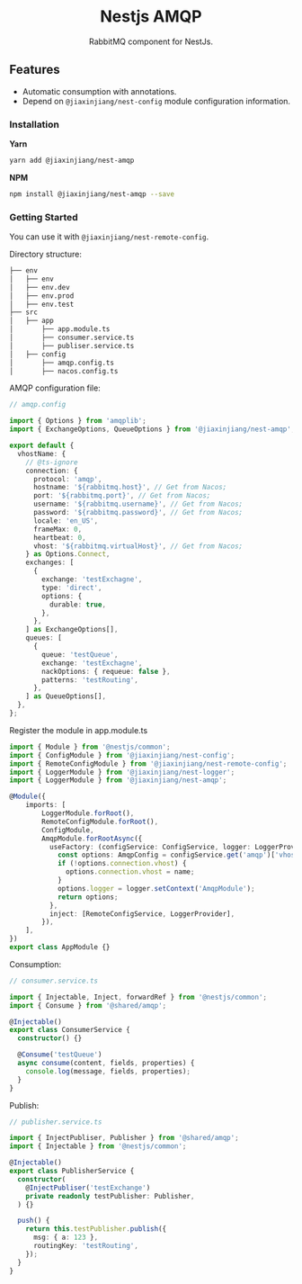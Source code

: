 <h1 align="center">Nestjs AMQP</h1>

<p align="center">RabbitMQ component for NestJs.</p>

## Features

- Automatic consumption with annotations.
- Depend on `@jiaxinjiang/nest-config` module configuration information.

### Installation

**Yarn**
```bash
yarn add @jiaxinjiang/nest-amqp
```

**NPM**
```bash
npm install @jiaxinjiang/nest-amqp --save
```

### Getting Started

You can use it with `@jiaxinjiang/nest-remote-config`.

Directory structure:

```bash
├── env
│   ├── env
│   ├── env.dev
│   ├── env.prod
│   ├── env.test
├── src
│   ├── app
│       ├── app.module.ts
│       ├── consumer.service.ts
│       ├── publiser.service.ts
│   ├── config
│       ├── amqp.config.ts
│       ├── nacos.config.ts
```

AMQP configuration file:

```ts
// amqp.config

import { Options } from 'amqplib';
import { ExchangeOptions, QueueOptions } from '@jiaxinjiang/nest-amqp';

export default {
  vhostName: {
    // @ts-ignore
    connection: {
      protocol: 'amqp',
      hostname: '${rabbitmq.host}', // Get from Nacos;
      port: '${rabbitmq.port}', // Get from Nacos;
      username: '${rabbitmq.username}', // Get from Nacos;
      password: '${rabbitmq.password}', // Get from Nacos;
      locale: 'en_US',
      frameMax: 0,
      heartbeat: 0,
      vhost: '${rabbitmq.virtualHost}', // Get from Nacos;
    } as Options.Connect,
    exchanges: [
      {
        exchange: 'testExchagne',
        type: 'direct',
        options: {
          durable: true,
        },
      },
    ] as ExchangeOptions[],
    queues: [
      {
        queue: 'testQueue',
        exchange: 'testExchagne',
        nackOptions: { requeue: false },
        patterns: 'testRouting',
      },
    ] as QueueOptions[],
  },
};
```

Register the module in app.module.ts

```ts
import { Module } from '@nestjs/common';
import { ConfigModule } from '@jiaxinjiang/nest-config';
import { RemoteConfigModule } from '@jiaxinjiang/nest-remote-config';
import { LoggerModule } from '@jiaxinjiang/nest-logger';
import { LoggerModule } from '@jiaxinjiang/nest-amqp';

@Module({
    imports: [
        LoggerModule.forRoot(),
        RemoteConfigModule.forRoot(),
        ConfigModule,
        AmqpModule.forRootAsync({
          useFactory: (configService: ConfigService, logger: LoggerProvider) => {
            const options: AmqpConfig = configService.get('amqp')['vhostName'];
            if (!options.connection.vhost) {
              options.connection.vhost = name;
            }
            options.logger = logger.setContext('AmqpModule');
            return options;
          },
          inject: [RemoteConfigService, LoggerProvider],
        }),
    ],
})
export class AppModule {}
```

Consumption:

```ts
// consumer.service.ts

import { Injectable, Inject, forwardRef } from '@nestjs/common';
import { Consume } from '@shared/amqp';

@Injectable()
export class ConsumerService {
  constructor() {}

  @Consume('testQueue')
  async consume(content, fields, properties) {
    console.log(message, fields, properties);
  }
}
```

Publish:

```ts
// publisher.service.ts

import { InjectPubliser, Publisher } from '@shared/amqp';
import { Injectable } from '@nestjs/common';

@Injectable()
export class PublisherService {
  constructor(
    @InjectPubliser('testExchange')
    private readonly testPublisher: Publisher,
  ) {}

  push() {
    return this.testPublisher.publish({
      msg: { a: 123 },
      routingKey: 'testRouting',
    });
  }
}

```